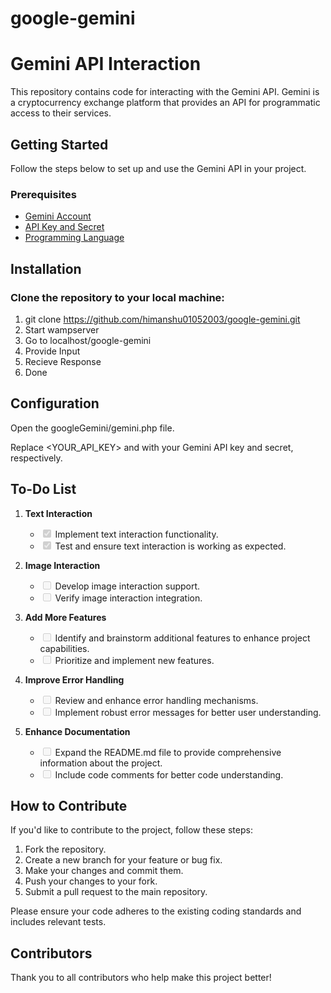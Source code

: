 # google-gemini
# Gemini API Interaction

This repository contains code for interacting with the Gemini API. Gemini is a cryptocurrency exchange platform that provides an API for programmatic access to their services.

## Getting Started

Follow the steps below to set up and use the Gemini API in your project.

### Prerequisites

- [Gemini Account](https://www.gemini.com/)
- [API Key and Secret](https://docs.gemini.com/rest-api#getting-started)
- [Programming Language](https://www.python.org/)

##  Installation

### Clone the repository to your local machine:

1. git clone https://github.com/himanshu01052003/google-gemini.git
2. Start wampserver
3. Go to localhost/google-gemini
4. Provide Input
5. Recieve Response 
6. Done

## Configuration
Open the googleGemini/gemini.php file.

Replace <YOUR_API_KEY> and with your Gemini API key and secret, respectively.

## To-Do List

1. **Text Interaction**
   - <input type="checkbox" id="task1" disabled checked style="color: green;"> <label for="task1">Implement text interaction functionality.</label>
   - <input type="checkbox" id="task2" disabled checked style="color: green;"> <label for="task2">Test and ensure text interaction is working as expected.</label>

2. **Image Interaction**
   - <input type="checkbox" id="task3" disabled> <label for="task3">Develop image interaction support.</label>
   - <input type="checkbox" id="task4" disabled> <label for="task4">Verify image interaction integration.</label>

3. **Add More Features**
   - <input type="checkbox" id="task5" disabled> <label for="task5">Identify and brainstorm additional features to enhance project capabilities.</label>
   - <input type="checkbox" id="task6" disabled> <label for="task6">Prioritize and implement new features.</label>

4. **Improve Error Handling**
   - <input type="checkbox" id="task7" disabled> <label for="task7">Review and enhance error handling mechanisms.</label>
   - <input type="checkbox" id="task8" disabled> <label for="task8">Implement robust error messages for better user understanding.</label>

5. **Enhance Documentation**
   - <input type="checkbox" id="task9" disabled> <label for="task9">Expand the README.md file to provide comprehensive information about the project.</label>
   - <input type="checkbox" id="task10" disabled> <label for="task10">Include code comments for better code understanding.</label>

## How to Contribute

If you'd like to contribute to the project, follow these steps:

1. Fork the repository.
2. Create a new branch for your feature or bug fix.
3. Make your changes and commit them.
4. Push your changes to your fork.
5. Submit a pull request to the main repository.

Please ensure your code adheres to the existing coding standards and includes relevant tests.

## Contributors

Thank you to all contributors who help make this project better!


